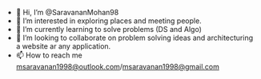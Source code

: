- 👋 Hi, I’m @SaravananMohan98
- 👀 I’m interested in exploring places and meeting people.
- 🌱 I’m currently learning to solve problems (DS and Algo)
- 💞️ I’m looking to collaborate on problem solving ideas and architecturing a website ar any application.
- 📫 How to reach me msaravanan1998@outlook.com/msaravanan1998@gmail.com

<!---
SaravananMohan98/SaravananMohan98 is a ✨ special ✨ repository because its `README.md` (this file) appears on your GitHub profile.
You can click the Preview link to take a look at your changes.
--->
